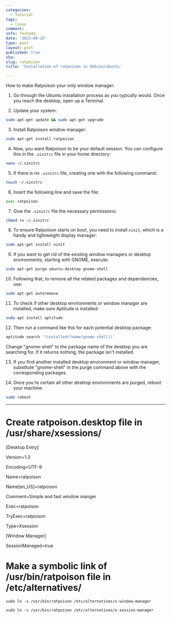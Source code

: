 ```yaml
---
categories:
  - Tutorial
tags:
  - linux
comment: 
info: fechado.
date: '2023-09-25'
type: post
layout: post
published: true
sha: 
slug: ratpoison
title: 'Installation of ratpoison in debian/ubuntu'

---
```


How to make Ratpoison your only window manager:

1. Go through the Ubuntu installation process as you typically would. Once you reach the desktop, open up a Terminal.

2. Update your system:

```bash
sudo apt-get update && sudo apt-get upgrade
```

3. Install Ratpoison window manager:

```bash
sudo apt-get install ratpoison
```

4. Now, you want Ratpoison to be your default session. You can configure this in the `.xinitrc` file in your home directory:

```bash
nano ~/.xinitrc
```

5. If there is no `.xinitrc` file, creating one with the following command:

```bash
touch ~/.xinitrc
```

6. Insert the following line and save the file:

```bash
exec ratpoison
```

7. Give the `.xinitrc` file the necessary permissions:

```bash
chmod +x ~/.xinitrc
```

8. To ensure Ratpoison starts on boot, you need to install `xinit`, which is a handy and lightweight display manager:

```bash
sudo apt-get install xinit
```

9. If you want to get rid of the existing window managers or desktop environments, starting with GNOME, execute:

```bash
sudo apt-get purge ubuntu-desktop gnome-shell
```

10. Following that, to remove all the related packages and dependencies, use:

```bash
sudo apt-get autoremove
```

11. To check if other desktop environments or window manager are installed, make sure Aptitude is installed:

```bash
sudo apt install aptitude
```

12. Then run a command like this for each potential desktop package:

```bash
aptitude search '?installed(?name(gnome-shell))'
```

Change "gnome-shell" to the package name of the desktop you are searching for. If it returns nothing, the package isn't installed.

13. If you find another installed desktop environment or window manager, substitute "gnome-shell" in the purge command above with the corresponding packages.

14. Once you're certain all other desktop environments are purged, reboot your machine:

```bash
sudo reboot
```

***

# Create ratpoison.desktop file in /usr/share/xsessions/
[Desktop Entry]

Version=1.0

Encoding=UTF-8

Name=ratpoison

Name[en_US]=ratpoison

Comment=Simple and fast window manger

Exec=ratpoison

TryExec=ratpoison

Type=Xsession


[Window Manager]

SessionManaged=true

# Make a symbolic link of /usr/bin/ratpoison file in /etc/alternatives/
`sudo ln -s /usr/bin/ratpoison /etc/alternatives/x-window-manager`

`sudo ln -s /usr/bin/ratpoison /etc/alternatives/x-session-manager`
